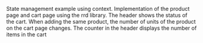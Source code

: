 State management example using context. Implementation of the product page and cart page using the rrd library. The header shows the status of the cart.
When adding the same product, the number of units of the product on the cart page changes. The counter in the header displays the number of items in the cart
